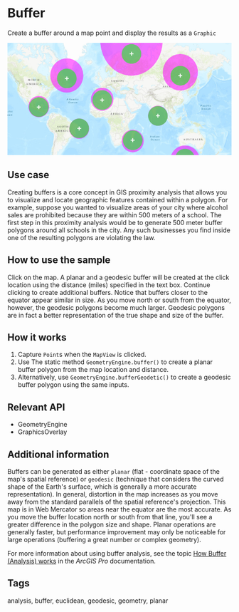 # Buffer

Create a buffer around a map point and display the results as a `Graphic`

![Image of Buffer](Buffer.png)

## Use case

Creating buffers is a core concept in GIS proximity analysis that allows you to visualize and locate geographic features contained within a polygon. For example, suppose you wanted to visualize areas of your city where alcohol sales are prohibited because they are within 500 meters of a school. The first step in this proximity analysis would be to generate 500 meter buffer polygons around all schools in the city. Any such businesses you find inside one of the resulting polygons are violating the law.

## How to use the sample

Click on the map. A planar and a geodesic buffer will be created at the click location using the distance (miles) specified in the text box. Continue clicking to create additional buffers. Notice that buffers closer to the equator appear similar in size. As you move north or south from the equator, however, the geodesic polygons become much larger. Geodesic polygons are in fact a better representation of the true shape and size of the buffer.

## How it works

1. Capture `Point`s when the `MapView` is clicked.
2. Use The static method `GeometryEngine.buffer()` to create a planar buffer polygon from the map location and distance.
3. Alternatively, use `GeometryEngine.bufferGeodetic()` to create a geodesic buffer polygon using the same inputs.

## Relevant API

* GeometryEngine
* GraphicsOverlay

## Additional information

Buffers can be generated as either `planar` (flat - coordinate space of the map's spatial reference) or `geodesic` (technique that considers the curved shape of the Earth's surface, which is generally a more accurate representation). In general, distortion in the map increases as you move away from the standard parallels of the spatial reference's projection. This map is in Web Mercator so areas near the equator are the most accurate. As you move the buffer location north or south from that line, you'll see a greater difference in the polygon size and shape. Planar operations are generally faster, but performance improvement may only be noticeable for large operations (buffering a great number or complex geometry).

For more information about using buffer analysis, see the topic [How Buffer (Analysis) works](https://pro.arcgis.com/en/pro-app/tool-reference/analysis/how-buffer-analysis-works.htm) in the *ArcGIS Pro* documentation.  

## Tags

analysis, buffer, euclidean, geodesic, geometry, planar
